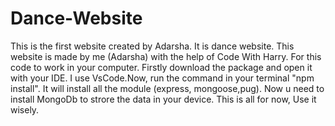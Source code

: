 # Dance-Website
This is the first website created by Adarsha. It is dance website. 
This website is made by me (Adarsha) with the help of Code With Harry.
For this code to work in your computer. Firstly download the package and open it with your IDE.
I use VsCode.Now, run the command in your terminal "npm install".
It will install all the module (express, mongoose,pug).
Now u need to install MongoDb to strore the data in your device.
This is all for now, Use it wisely.

